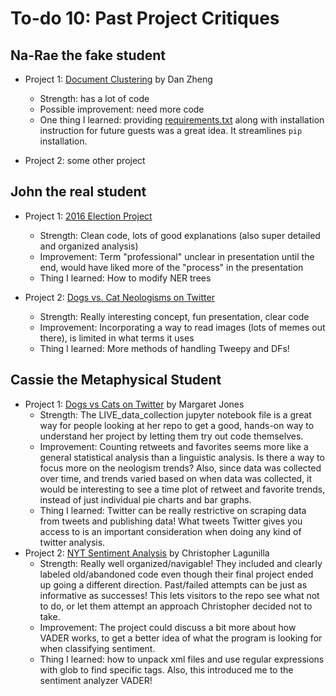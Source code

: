 # To-do 10: Past Project Critiques

## Na-Rae the fake student
- Project 1: [Document Clustering](https://github.com/Data-Science-for-Linguists/Document_Clustering) by Dan Zheng
   - Strength: has a lot of code
   - Possible improvement: need more code
   - One thing I learned: providing [requirements.txt](https://github.com/Data-Science-for-Linguists/Document_Clustering/blob/master/requirements.txt) along with installation instruction for future guests was a great idea. It streamlines `pip` installation.  

- Project 2: some other project

## John the real student
- Project 1: [2016 Election Project](https://github.com/Data-Science-for-Linguists/2016-Election-Project)
	- Strength: Clean code, lots of good explanations (also super 
detailed and organized analysis)
	- Improvement: Term "professional" unclear in presentation until 
the end, would have liked more of the "process" in the presentation
	- Thing I learned: How to modify NER trees

- Project 2: [Dogs vs. Cat Neologisms on Twitter](https://github.com/Data-Science-for-Linguists/Dog_vs_Cat_Neologisms_on_Twitter)
	- Strength: Really interesting concept, fun presentation, clear 
code
	- Improvement: Incorporating a way to read images (lots of memes 
out there), is limited in what terms it uses
	- Thing I learned: More methods of handling Tweepy and DFs!

## Cassie the Metaphysical Student
- Project 1: [Dogs vs Cats on 
Twitter](https://github.com/Data-Science-for-Linguists/Dog_vs_Cat_Neologisms_on_Twitter) 
by Margaret Jones
	- Strength: The LIVE_data_collection jupyter notebook file is a 
great way for people looking at her repo to get a good, hands-on way to 
understand her project by letting them try out code themselves.
	- Improvement: Counting retweets and favorites seems more like a 
general statistical analysis than a linguistic analysis. Is there a way 
to focus more on the neologism trends? Also, since data was collected 
over time, and trends varied based on when data was collected, it would 
be interesting to see a time plot of retweet and favorite trends, 
instead of just individual pie charts and bar graphs.
	- Thing I learned: Twitter can be really restrictive on scraping 
data from tweets and publishing data! What tweets Twitter gives you 
access to is an important consideration when doing any kind of twitter 
analysis.
- Project 2: [NYT Sentiment 
Analysis](https://github.com/Data-Science-for-Linguists/NYT_Figures_Sentiment_Analysis) 
by Christopher Lagunilla
	- Strength: Really well organized/navigable! They included and 
clearly labeled old/abandoned code even though their final project ended 
up going a different direction. Past/failed attempts can 
be just as informative as successes! This lets visitors to the repo see 
what not to do, or let them attempt an approach Christopher decided not to 
take.
	- Improvement: The project could discuss a bit more about how 
VADER works, to get a better idea of what the program is looking for 
when classifying sentiment.
	- Thing I learned: how to unpack xml files and use regular 
expressions with glob to find specific tags. Also, this introduced me to 
the sentiment analyzer VADER!


